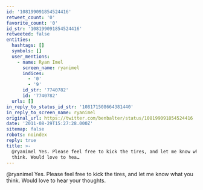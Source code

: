 ```yaml
---
id: '108199091854524416'
retweet_count: '0'
favorite_count: '0'
id_str: '108199091854524416'
retweeted: false
entities:
  hashtags: []
  symbols: []
  user_mentions:
    - name: Ryan Imel
      screen_name: ryanimel
      indices:
        - '0'
        - '9'
      id_str: '7740782'
      id: '7740782'
  urls: []
in_reply_to_status_id_str: '108171508664381440'
in_reply_to_screen_name: ryanimel
original_url: https://twitter.com/benbalter/status/108199091854524416
date: '2011-08-29T15:27:28.000Z'
sitemap: false
robots: noindex
reply: true
title: >-
  @ryanimel Yes. Please feel free to kick the tires, and let me know what you
  think. Would love to hea…
---
```


@ryanimel Yes. Please feel free to kick the tires, and let me know what you think. Would love to hear your thoughts.